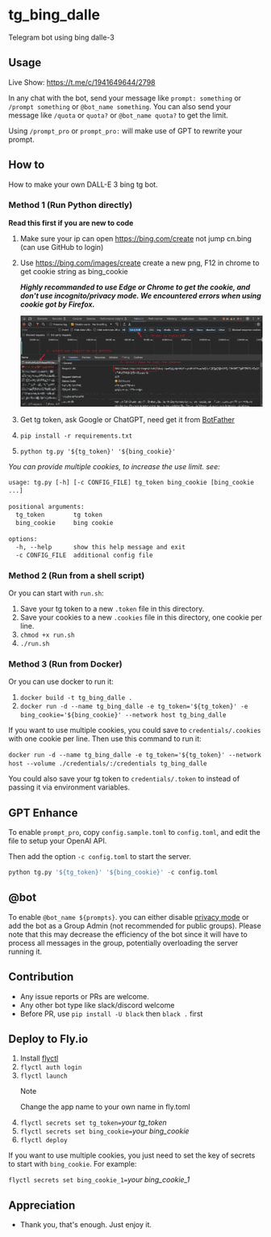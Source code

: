 # tg_bing_dalle

Telegram bot using bing dalle-3

## Usage

Live Show: https://t.me/c/1941649644/2798

In any chat with the bot, send your message like `prompt: something` or `/prompt something` or `@bot_name something`.
You can also send your message like `/quota` or `quota?` or `@bot_name quota?` to get the limit.

Using `/prompt_pro` or `prompt_pro:` will make use of GPT to rewrite your prompt.

## How to

How to make your own DALL-E 3 bing tg bot.

### Method 1 (Run Python directly)

**Read this first if you are new to code**

1. Make sure your ip can open https://bing.com/create not jump cn.bing (can use GitHub to login)
2. Use https://bing.com/images/create create a new png, F12 in chrome to get cookie string as bing_cookie

   **_Highly recommanded to use Edge or Chrome to get the cookie, and don't use incognito/privacy mode. We encountered errors when using cookie got by Firefox._**

   ![get cookies](./how_to_get_the_cookies.png)

3. Get tg token, ask Google or ChatGPT, need get it from [BotFather](https://t.me/BotFather)
4. `pip install -r requirements.txt`
5. `python tg.py '${tg_token}' '${bing_cookie}'`

_You can provide multiple cookies, to increase the use limit. see:_

```
usage: tg.py [-h] [-c CONFIG_FILE] tg_token bing_cookie [bing_cookie ...]

positional arguments:
  tg_token        tg token
  bing_cookie     bing cookie

options:
  -h, --help      show this help message and exit
  -c CONFIG_FILE  additional config file
```

### Method 2 (Run from a shell script)

Or you can start with `run.sh`:

1. Save your tg token to a new `.token` file in this directory.
2. Save your cookies to a new `.cookies` file in this directory, one cookie per line.
3. `chmod +x run.sh`
4. `./run.sh`

### Method 3 (Run from Docker)

Or you can use docker to run it:

1. `docker build -t tg_bing_dalle .`
2. `docker run -d --name tg_bing_dalle -e tg_token='${tg_token}' -e bing_cookie='${bing_cookie}' --network host tg_bing_dalle`

If you want to use multiple cookies, you could save to `credentials/.cookies` with one cookie per line. Then use this command to run it:

`docker run -d --name tg_bing_dalle -e tg_token='${tg_token}' --network host --volume ./credentials/:/credentials tg_bing_dalle`

You could also save your tg token to `credentials/.token` to instead of passing it via environment variables.

## GPT Enhance

To enable `prompt_pro`, copy `config.sample.toml` to `config.toml`, and edit the file to setup your OpenAI API.

Then add the option `-c config.toml` to start the server.
```python
python tg.py '${tg_token}' '${bing_cookie}' -c config.toml
```

## @bot

To enable `@bot_name ${prompts}`. you can either disable [privacy mode](https://core.telegram.org/bots/features#privacy-mode) or add the bot as a Group Admin (not recommended for public groups). 
Please note that this may decrease the efficiency of the bot since it will have to process all messages in the group, potentially overloading the server running it.

## Contribution

- Any issue reports or PRs are welcome.
- Any other bot type like slack/discord welcome
- Before PR, use `pip install -U black` then `black .` first

## Deploy to Fly.io

1. Install [flyctl](https://fly.io/docs/getting-started/installing-flyctl/)
2. `flyctl auth login`
3. `flyctl launch`
   > [!NOTE]
   > Change the app name to your own name in fly.toml
4. `flyctl secrets set tg_token=`_your tg_token_
5. `flyctl secrets set bing_cookie=`_your bing_cookie_
6. `flyctl deploy`

If you want to use multiple cookies, you just need to set the key of secrets to start with `bing_cookie`. For example:

`flyctl secrets set bing_cookie_1=`_your bing_cookie_1_  

## Appreciation

- Thank you, that's enough. Just enjoy it.
